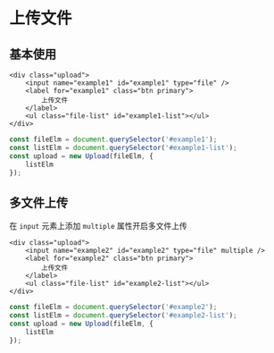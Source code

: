 # 上传文件

## 基本使用

```html:example: flex gap-3 flex-wrap
<div class="upload">
    <input name="example1" id="example1" type="file" />
    <label for="example1" class="btn primary">
        上传文件
    </label>
    <ul class="file-list" id="example1-list"></ul>
</div>
```

```js
const fileElm = document.querySelector('#example1');
const listElm = document.querySelector('#example1-list');
const upload = new Upload(fileElm, {
    listElm
});
```


## 多文件上传

在 `input` 元素上添加 `multiple` 属性开启多文件上传

```html:example: flex gap-3 flex-wrap
<div class="upload">
    <input name="example2" id="example2" type="file" multiple />
    <label for="example2" class="btn primary">
        上传文件
    </label>
    <ul class="file-list" id="example2-list"></ul>
</div>
```

```js
const fileElm = document.querySelector('#example2');
const listElm = document.querySelector('#example2-list');
const upload = new Upload(fileElm, {
    listElm
});
```
